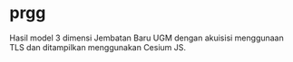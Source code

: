 # prgg
Hasil model 3 dimensi Jembatan Baru UGM dengan akuisisi menggunaan TLS dan ditampilkan menggunakan Cesium JS.

